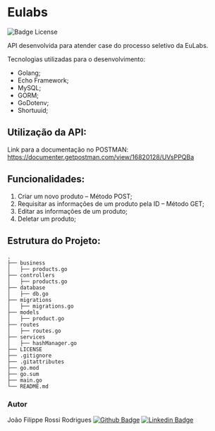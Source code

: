# Eulabs

![Badge License](https://img.shields.io/badge/LICENSE-MIT-green)

API desenvolvida para atender case do processo seletivo da EuLabs.

Tecnologias utilizadas para o desenvolvimento:

- Golang;
- Echo Framework;
- MySQL;
- GORM;
- GoDotenv;
- Shortuuid;

## Utilização da API:

Link para a documentação no POSTMAN:
https://documenter.getpostman.com/view/16820128/UVsPPQBa

## Funcionalidades:

1. Criar um novo produto – Método POST;
2. Requisitar as informações de um produto pela ID – Método GET;
3. Editar as informações de um produto;
4. Deletar um produto;

## Estrutura do Projeto:

```
.
├── business                   
│   ├── products.go                   
├── controllers             
│   ├── products.go                   
├── database               
│   ├── db.go                   
├── migrations
│   ├── migrations.go 
├── models                   
│   ├── product.go 
├── routes                   
│   ├── routes.go 
├── services
│   ├── hashManager.go 
├── LICENSE
├── .gitignore
├── .gitattributes
├── go.mod
├── go.sum
├── main.go
└── README.md
```

### Autor

João Filippe Rossi Rodrigues
[![Github Badge](https://img.shields.io/badge/-Github-000?style=flat-square&logo=Github&logoColor=white&link=LINK_GIT)](https://github.com/joaofilippe)
[![Linkedin Badge](https://img.shields.io/badge/LinkedIn-0077B5?style=for-the-badge&logo=linkedin&logoColor=white&link=LINK_LINKEDIN)](https://www.linkedin.com/in/joaofilippe/)
